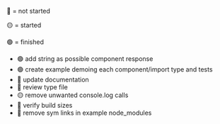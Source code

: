 🔴 = not started

🟡 = started

🟢 = finished

* 🟢 add string as possible component response
* 🟢 create example demoing each component/import type and tests
* 🔴 update documentation
* 🔴 review type file
* 🟡 remove unwanted console.log calls
* 🔴 verify build sizes
* 🔴 remove sym links in example node_modules